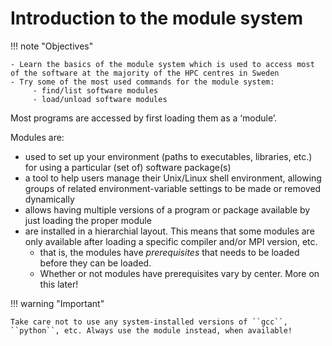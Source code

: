 # Introduction to the module system 

!!! note "Objectives"

    - Learn the basics of the module system which is used to access most of the software at the majority of the HPC centres in Sweden 
    - Try some of the most used commands for the module system:
         - find/list software modules
         - load/unload software modules
   
Most programs are accessed by first loading them as a ‘module’.

Modules are:

- used to set up your environment (paths to executables, libraries, etc.) for using a particular (set of) software package(s)
- a tool to help users manage their Unix/Linux shell environment, allowing groups of related environment-variable settings to be made or removed dynamically
- allows having multiple versions of a program or package available by just loading the proper module
- are installed in a hierarchial layout. This means that some modules are only available after loading a specific compiler and/or MPI version, etc. 
    - that is, the modules have *prerequisites* that needs to be loaded before they can be loaded. 
    - Whether or not modules have prerequisites vary by center. More on this later! 

!!! warning "Important" 

    Take care not to use any system-installed versions of ``gcc``, ``python``, etc. Always use the module instead, when available! 




